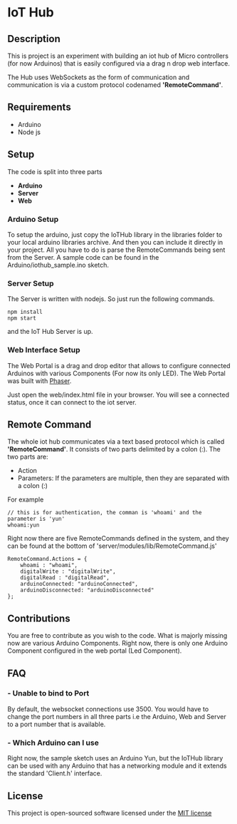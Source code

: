 # IoT Hub

## Description
This is project is an experiment with building an iot hub of Micro controllers (for now Arduinos) that is easily 
configured via a drag n drop web interface. 

The Hub uses WebSockets as the form of communication and communication is via a custom protocol codenamed **'RemoteCommand'**.

## Requirements
- Arduino
- Node js

## Setup
The code is split into three parts
- **Arduino**
- **Server**
- **Web**

### Arduino Setup
To setup the arduino, just copy the IoTHub library in the libraries folder to your local arduino libraries archive.
And then you can include it directly in your project. 
All you have to do is parse the RemoteCommands being sent from the Server. A sample code can be found in the Arduino/iothub_sample.ino sketch.
 
### Server Setup
The Server is written with nodejs. So just run the following commands.
```
npm install
npm start
``` 
and the IoT Hub Server is up.

### Web Interface Setup
The Web Portal is a drag and drop editor that allows to configure connected Arduinos with various Components (For now its only LED).
The Web Portal was built with [Phaser](http://phaser.com).

Just open the web/index.html file in your browser.
You will see a connected status, once it can connect to the iot server.

## Remote Command
The whole iot hub communicates via a text based protocol which is called **'RemoteCommand'**.
It consists of two parts delimited by a colon (:). The two parts are:
- Action
- Parameters: If the parameters are multiple, then they are separated with a colon (:)

For example
```
// this is for authentication, the comman is 'whoami' and the parameter is 'yun' 
whoami:yun
```

Right now there are five RemoteCommands defined in the system, and they can be found at the bottom of
'server/modules/lib/RemoteCommand.js' 

```
RemoteCommand.Actions = {
	whoami : "whoami",
	digitalWrite : "digitalWrite",
	digitalRead : "digitalRead",
	arduinoConnected: "arduinoConnected",
	arduinoDisconnected: "arduinoDisconnected"
};
```
## Contributions

You are free to contribute as you wish to the code.
What is majorly missing now are various Arduino Components. Right now, there is only one Arduino Component configured in the web portal (Led Component).
 
## FAQ
### - Unable to bind to Port
By default, the websocket connections use 3500. You would have to change the port numbers in all three parts i.e the Arduino, Web and Server to a port number that is available.

### - Which Arduino can I use
Right now, the sample sketch uses an Arduino Yun, but the IoTHub library can be used with any Arduino that has a networking module and it extends the standard 'Client.h' interface.


## License

This project is open-sourced software licensed under the [MIT license](http://opensource.org/licenses/MIT)